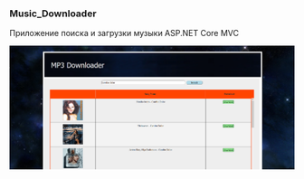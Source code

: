 ### Music_Downloader

Приложение поиска и загрузки музыки ASP.NET Core MVC 

![1](https://github.com/Presstomsk/Music_Downloader/blob/master/1.png)
